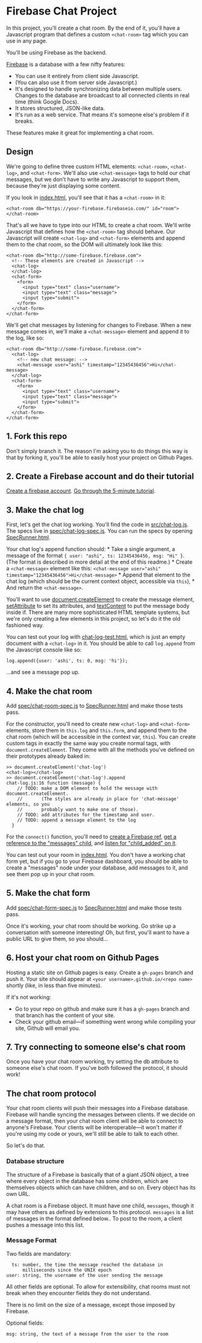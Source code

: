 # Firebase Chat Project

In this project, you'll create a chat room. By the end of it, you'll have a
Javascript program that defines a custom `<chat-room>` tag which you can use
in any page. 

You'll be using Firebase as the backend.

[Firebase](http://www.firebase.com) is a database with a few nifty features:
  * You can use it entirely from client side Javascript.
  * (You can also use it from server side Javascript.)
  * It's designed to handle synchronizing data between multiple users. Changes
    to the database are broadcast to all connected clients in real time (think
    Google Docs).
  * It stores structured, JSON-like data.
  * It's run as a web service. That means it's someone else's problem if it breaks.

These features make it great for implementing a chat room.

## Design ##

We're going to define three custom HTML elements: `<chat-room>`, `<chat-log>`,
and `<chat-form>`. We'll also use `<chat-message>` tags to hold our chat
messages, but we don't have to write any Javascript to support them, because
they're just displaying some content.

If you look in [index.html](index.html), you'll see that it has a `<chat-room>`
in it:

    <chat-room db="https://your-firebase.firebaseio.com/" id="room">
    </chat-room>

That's all we have to type into our HTML to create a chat room. We'll write
Javascript that defines how the `<chat-room>` tag should behave. Our
Javascript will create `<chat-log>` and `<chat-form>` elements and append them
to the chat room, so the DOM will ultimately look like this:

    <chat-room db="http://some-firebase.firebase.com">
      <!-- These elements are created in Javascript -->
      <chat-log>
      </chat-log>
      <chat-form>
        <form>
          <input type="text" class="username">
          <input type="text" class="message">
          <input type="submit">
        </form>
      </chat-form>
    </chat-form>

We'll get chat messages by listening for changes to Firebase. When a new
message comes in, we'll make a `<chat-message>` element and append it to the
log, like so:

    <chat-room db="http://some-firebase.firebase.com">
      <chat-log>
        <!-- new chat message: -->
        <chat-message user="ashi" timestamp="12345436456">Hi</chat-message>
      </chat-log>
      <chat-form>
        <form>
          <input type="text" class="username">
          <input type="text" class="message">
          <input type="submit">
        </form>
      </chat-form>
    </chat-form>

## 1. Fork this repo ##

Don't simply branch it. The reason I'm asking you to do things
this way is that by forking it, you'll be able to easily host your project on
Github Pages.

## 2. Create a Firebase account and do their tutorial ##

[Create a firebase account](https://www.firebase.com/account). [Go
through the 5-minute tutorial](https://www.firebase.com/tutorial/).

## 3. Make the chat log ##

First, let's get the chat log working. You'll find the code in
[src/chat-log.js](src/chat-log.js). The specs live in [spec/chat-log-spec.js](spec/chat-log-spec.js). You can run the specs by opening [SpecRunner.html](SpecRunner.html).

Your chat log's append function should:
    * Take a single argument, a message of the format `{ user: "ashi", ts: 12345436456, msg: "Hi" }`. (The format is described in more detail at the end of this readme.)
    * Create a `<chat-message>` element like this: `<chat-message user="ashi" timestamp="12345436456">Hi</chat-message>`
    * Append that element to the chat log (which should be the current context object, accessible via `this`),
    * And return the `<chat-message>`.

You'll want to use [document.createElement](https://developer.mozilla.org/en-US/docs/Web/API/document.createElement) to create the message element, [setAttribute](https://developer.mozilla.org/en-US/docs/Web/API/Element.setAttribute) to set its attributes, and [textContent](https://developer.mozilla.org/en-US/docs/Web/API/Node.textContent) to put the message body inside if. There are many more sophisticated HTML template systems, but we're only creating a few elements in this project, so let's do it the old fashioned way.

You can test out your log with [chat-log-test.html](chat-log-test.html), which is just an empty
document with a `<chat-log>` in it. You should be able to call `log.append` from the Javascript console like so:

    log.append({user: 'ashi', ts: 0, msg: 'hi'});

...and see a message pop up.

## 4. Make the chat room ##

Add [spec/chat-room-spec.js](spec/chat-room-spec.js) to [SpecRunner.html](SpecRunner.html)
and make those tests pass.

For the constructor, you'll need to create new `<chat-log>` and `<chat-form>` elements, store them in `this.log` and `this.form`, and append them to the chat room (which will be accessible in the context var, `this`). You can create custom tags in exactly the same way you create normal tags, with  `document.createElement`. They come with all the methods you've defined on their prototypes already baked in:

    >> document.createElement('chat-log')
    <chat-log></chat-log>
    >> document.createElement('chat-log').append
    chat-log.js:16 function (message) {
        // TODO: make a DOM element to hold the message with document.createElement.
        //       (The styles are already in place for 'chat-message' elements, so you
        //       probably want to make one of those).
        // TODO: add attributes for the timestamp and user.
        // TODO: append a message element to the log
      }

For the `connect()` function, you'll need to [create a Firebase ref](https://www.firebase.com/docs/web/api/firebase/constructor.html), [get a reference to the "messages" child](https://www.firebase.com/docs/web/api/firebase/child.html), and [listen for "child_added" on it](https://www.firebase.com/docs/web/api/query/on.html).

You can test out your room in [index.html](index.html). You don't have a working chat form yet, but if you go to your Firebase dashboard, you should be able to create a "messages" node under your database, add messages to it, and see them pop up in your chat room.

## 5. Make the chat form ##

Add [spec/chat-form-spec.js](spec/chat-form-spec.js) to [SpecRunner.html](SpecRunner.html)
and make those tests pass.

Once it's working, your chat room should be working. Go strike up a conversation with someone interesting! Oh, but first, you'll want to have a public URL to give them, so you should...

## 6. Host your chat room on Github Pages ##

Hosting a static site on Github pages is easy. Create a `gh-pages` branch and
push it. Your site should appear at `<your username>.github.io/<repo name>`
shortly (like, in less than five minutes).

If it's not working:
  * Go to your repo on github and make sure it has a `gh-pages` branch and that branch has the content of your site.
  * Check your github email—if something went wrong while compiling your site, Github will email you.

## 7. Try connecting to someone else's chat room ##

Once you have your chat room working, try setting the db attribute to someone
else's chat room. If you've both followed the protocol, it should work!

## The chat room protocol ##

Your chat room clients will push their messages into a Firebase database.
Firebase will handle syncing the messages between clients. If we decide on a
message format, then your chat room client will be able to connect to anyone's
Firebase. Your clients will be interoperable—it won't matter if you're using
my code or yours, we'll still be able to talk to each other.

So let's do that.

### Database structure ###

The structure of a Firebase is basically that of a giant JSON object, a tree
where every object in the database has some children, which are themselves
objects which can have children, and so on. Every object has its own URL.

A chat room is a Firebase object. It must have one child, `messages`, though
it may have others as defined by extensions to this protocol. `messages` is a
list of messages in the format defined below.. To post to the room, a client
pushes a message into this list.

### Message Format ###

Two fields are mandatory:

      ts: number, the time the message reached the database in
          milliseconds since the UNIX epoch
    user: string, the username of the user sending the message

All other fields are optional. To allow for extensibility, chat rooms must
not break when they encounter fields they do not understand.

There is no limit on the size of a message, except those imposed by Firebase.

Optional fields:

    msg: string, the text of a message from the user to the room
